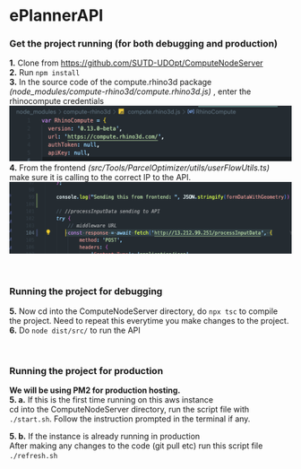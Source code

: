 # ePlannerAPI


### Get the project running (for both debugging and production)
**1.** Clone from https://github.com/SUTD-UDOpt/ComputeNodeServer   <br/>
**2.** Run `npm install`   <br/>
**3.** In the source code of the compute.rhino3d package *(node_modules/compute-rhino3d/compute.rhino3d.js)* , enter the rhinocompute credentials
    ![module](img/compute.rhino3d.png)   <br/>
**4.** From the frontend *(src/Tools/ParcelOptimizer/utils/userFlowUtils.ts)* make sure it is calling to the correct IP to the API.
    ![userUtil](img/userUtil.png)   <br/>

<br/>

### Running the project for debugging
**5.** Now cd into the ComputeNodeServer directory, do `npx tsc` to compile the project. Need to repeat this everytime you make changes to the project.   <br/>
**6.** Do `node dist/src/` to run the API   <br/>

<br/>

### Running the project for production
**We will be using PM2 for production hosting.**    <br/>
**5. a.** If this is the first time running on this aws instance \
cd into the ComputeNodeServer directory, run the script file with `./start.sh`. Follow the instruction prompted in the terminal if any.   <br/>

**5. b.** If the instance is already running in production \
After making any changes to the code (git pull etc) run this script file `./refresh.sh`   <br/>

   
